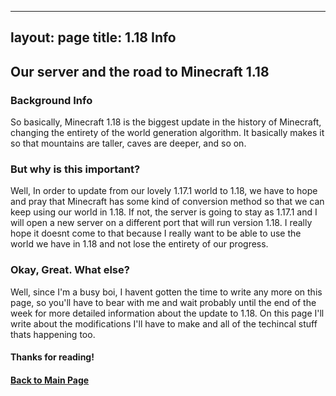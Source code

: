 
---
layout: page
title: 1.18 Info
---
<link rel="stylesheet" href="assets/css/light-darkmode.css">  

## Our server and the road to Minecraft 1.18

### Background Info
So basically, Minecraft 1.18 is the biggest update in the history of Minecraft, changing the entirety of the world generation algorithm. It basically makes it so that mountains are taller, caves are deeper, and so on. 

### But why is this important?
Well, In order to update from our lovely 1.17.1 world to 1.18, we have to hope and pray that Minecraft has some kind of conversion method so that we can keep using our world in 1.18. If not, the server is going to stay as 1.17.1 and I will open a new server on a different port that will run version 1.18. I really hope it doesnt come to that because I really want to be able to use the world we have in 1.18 and not lose the entirety of our progress.

### Okay, Great. What else?
Well, since I'm a busy boi, I havent gotten the time to write any more on this page, so you'll have to bear with me and wait probably until the end of the week for more detailed information about the update to 1.18. On this page I'll write about the modifications I'll have to make and all of the techincal stuff thats happening too.  

#### Thanks for reading!

#### [Back to Main Page](/MinecraftServer)
